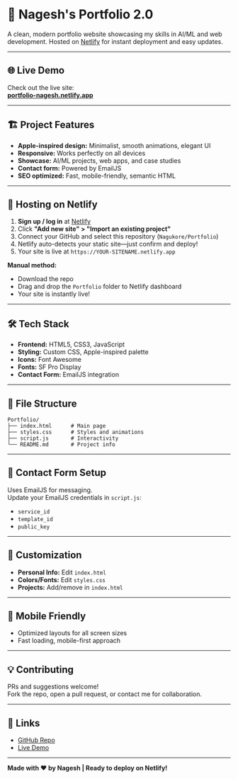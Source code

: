 # 🚀 Nagesh's Portfolio 2.0

A clean, modern portfolio website showcasing my skills in AI/ML and web development. Hosted on [Netlify](https://netlify.com) for instant deployment and easy updates.

---

## 🌐 Live Demo

Check out the live site:  
**[portfolio-nagesh.netlify.app](https://nageshs.netlify.app)**

---

## 🏗️ Project Features

- **Apple-inspired design:** Minimalist, smooth animations, elegant UI
- **Responsive:** Works perfectly on all devices
- **Showcase:** AI/ML projects, web apps, and case studies
- **Contact form:** Powered by EmailJS
- **SEO optimized:** Fast, mobile-friendly, semantic HTML

---

## 🚀 Hosting on Netlify

1. **Sign up / log in** at [Netlify](https://netlify.com)
2. Click **"Add new site" > "Import an existing project"**
3. Connect your GitHub and select this repository (`Nagukore/Portfolio`)
4. Netlify auto-detects your static site—just confirm and deploy!
5. Your site is live at `https://YOUR-SITENAME.netlify.app`

**Manual method:**  
- Download the repo  
- Drag and drop the `Portfolio` folder to Netlify dashboard  
- Your site is instantly live!

---

## 🛠️ Tech Stack

- **Frontend:** HTML5, CSS3, JavaScript
- **Styling:** Custom CSS, Apple-inspired palette
- **Icons:** Font Awesome
- **Fonts:** SF Pro Display
- **Contact Form:** EmailJS integration

---

## 📁 File Structure

```
Portfolio/
├── index.html      # Main page
├── styles.css      # Styles and animations
├── script.js       # Interactivity
└── README.md       # Project info
```

---

## 📧 Contact Form Setup

Uses EmailJS for messaging.  
Update your EmailJS credentials in `script.js`:

- `service_id`
- `template_id`
- `public_key`

---

## 🎨 Customization

- **Personal Info:** Edit `index.html`
- **Colors/Fonts:** Edit `styles.css`
- **Projects:** Add/remove in `index.html`

---

## 📱 Mobile Friendly

- Optimized layouts for all screen sizes
- Fast loading, mobile-first approach

---

## 💡 Contributing

PRs and suggestions welcome!  
Fork the repo, open a pull request, or contact me for collaboration.

---

## 🔗 Links

- [GitHub Repo](https://github.com/Nagukore/Portfolio)
- [Live Demo](https://nageshs.netlify.app)

---

**Made with ❤️ by Nagesh | Ready to deploy on Netlify!**
